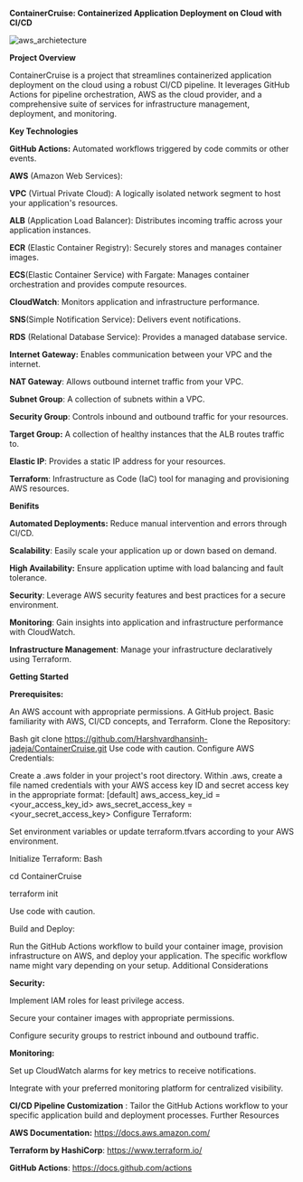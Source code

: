 **ContainerCruise: Containerized Application Deployment on Cloud with CI/CD**

![aws_archietecture](https://github.com/Harshvardhansinh-jadeja/ContainerCruise/assets/63868398/fabdfe7f-46b5-48a5-85b0-f8113d719083)


**Project Overview**

ContainerCruise is a project that streamlines containerized application deployment on the cloud using a robust CI/CD pipeline. It leverages GitHub Actions for pipeline orchestration, AWS as the cloud provider, and a comprehensive suite of services for infrastructure management, deployment, and monitoring.

**Key Technologies**

**GitHub Actions:** Automated workflows triggered by code commits or other events.

**AWS** (Amazon Web Services):

**VPC** (Virtual Private Cloud): A logically isolated network segment to host your application's resources.

**ALB** (Application Load Balancer): Distributes incoming traffic across your application instances.

**ECR** (Elastic Container Registry): Securely stores and manages container images.

**ECS**(Elastic Container Service) with Fargate: Manages container orchestration and provides compute resources.

**CloudWatch**: Monitors application and infrastructure performance.

**SNS**(Simple Notification Service): Delivers event notifications.

**RDS** (Relational Database Service): Provides a managed database service.

**Internet Gateway:** Enables communication between your VPC and the internet.

**NAT Gateway**: Allows outbound internet traffic from your VPC.

**Subnet Group**: A collection of subnets within a VPC.

**Security Group**: Controls inbound and outbound traffic for your resources.

**Target Group:** A collection of healthy instances that the ALB routes traffic to.

**Elastic IP**: Provides a static IP address for your resources.

**Terraform**: Infrastructure as Code (IaC) tool for managing and provisioning AWS resources.


**Benifits**

**Automated Deployments:** Reduce manual intervention and errors through CI/CD.

**Scalability**: Easily scale your application up or down based on demand.

**High Availability:** Ensure application uptime with load balancing and fault tolerance.

**Security**: Leverage AWS security features and best practices for a secure environment.

**Monitoring**: Gain insights into application and infrastructure performance with CloudWatch.

**Infrastructure Management**: Manage your infrastructure declaratively using Terraform.

**Getting Started**

**Prerequisites:**

An AWS account with appropriate permissions.
A GitHub project.
Basic familiarity with AWS, CI/CD concepts, and Terraform.
Clone the Repository:

Bash
git clone https://github.com/Harshvardhansinh-jadeja/ContainerCruise.git
Use code with caution.
Configure AWS Credentials:

Create a .aws folder in your project's root directory.
Within .aws, create a file named credentials with your AWS access key ID and secret access key in the appropriate format:
[default]
aws_access_key_id = <your_access_key_id>
aws_secret_access_key = <your_secret_access_key>
Configure Terraform:

Set environment variables or update terraform.tfvars according to your AWS environment.


Initialize Terraform:
Bash

cd ContainerCruise

terraform init

Use code with caution.

Build and Deploy:

Run the GitHub Actions workflow to build your container image, provision infrastructure on AWS, and deploy your application. The specific workflow name might vary depending on your setup.
Additional Considerations

**Security:**

Implement IAM roles for least privilege access.

Secure your container images with appropriate permissions.

Configure security groups to restrict inbound and outbound traffic.

**Monitoring:**

Set up CloudWatch alarms for key metrics to receive notifications.

Integrate with your preferred monitoring platform for centralized visibility.

**CI/CD Pipeline Customization**
:
Tailor the GitHub Actions workflow to your specific application build and deployment processes.
Further Resources

**AWS Documentation:** https://docs.aws.amazon.com/

**Terraform by HashiCorp**: https://www.terraform.io/

**GitHub Actions**: https://docs.github.com/actions
